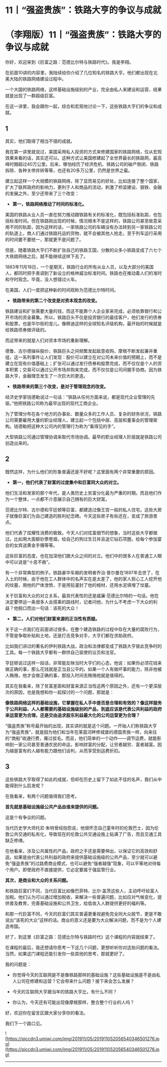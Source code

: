 # 11丨“强盗贵族”：铁路大亨的争议与成就

# （李翔版）11丨“强盗贵族”：铁路大亨的争议与成就

你好，欢迎来到《巨富之路：范德比尔特与铁路时代》。我是李翔。

在前面10讲的内容里，我陆续给你介绍了几位知名的铁路大亨。他们都出现在北美大陆的铁路网络建设过程中。

一个大国的铁路网络，这样基础设施级别的产业，完全由私人来建设和运营，结果就是出现了一群超级巨富。

在这一讲里，我会跟你一起，综合和宏观地讨论一下，这些铁路大亨们的争议和成就。

## 1

其实，他们取得了相当不错的成就。

我在第一讲里就说过，美国采用私人投资的方式来修建国家的铁路网络，仅从宏观效果来看的话，其实还可以。这种方式让美国修建起了全世界最长的铁路网，最高峰时期超过40万公里。后来，哪怕经历了经济危机、铁路公司的破产倒闭、铁路拆除、各种关停并转等等，也还有20多万公里，仍然是世界之最。

建立起这样一个大规模的铁路网络，除了显而易见的好处，比如连接了整个国家，扩大了联邦政府的影响力，更利于人和商品的流动，刺激了桥梁建设、钢铁、金融的发展之外，至少还带来了三个改变：

* **第一，铁路网络推动了时间的标准化。** 

美国的铁路从业人员一直在努力推动跟铁路有关的标准化，既包括标准轨距，也包括标准时间。但在铁路刚出现的时候，情况根本不是这样的，铁路公司甚至故意采用不同的轨距，因为这样的话，一家铁路公司的车辆没有办法转到另一家铁路公司的轨道上，商人们通过铁路托运的货物，就不会被其他人抢走。至于列车运行采用的时间要不要统一，那就更不是问题了。

但是，随着铁路大亨们不断扩张自己的铁路王国，分散的众多小铁路变成了六七个大铁路网络之后，就不能继续这样下去了。

1883年11月18日，一个星期天，铁路行业的所有从业人员，以及大部分的美国人，都同时把手表调到了新设立的格林威治标准时间。铁路也在推动着人们的准时和守时观念。毕竟，没人想错过火车。

在美国，人们一度把这种新的时间观称为范德比尔特时间。

* **铁路带来的第二个改变是对资本观念的改变。** 

铁路建设和扩张需要大量的钱，而这不能靠个人企业家来完成，必须依靠银行和公开市场的资金募集。所以，铁路巨头不仅是投资银行的最佳客户，他们发行的债券和股票，也是华尔街的宠儿。像穆迪这样的全球知名评级机构，最开始的时候就是给铁路债券做评级的。

而这带来的就是人们对资本市场的重新理解。

德鲁、古尔德操纵股价，铁路巨头之间频繁发起敌意收购，摩根不断发起兼并重组，这一系列事件让人们发现：股价可以建立在对公司未来价值的预期上，而不是建立在现有价值基础上；扩张可以通过发行债券和股票完成，而不仅仅是个人的资本积累；交易可以通过公开市场并购来完成，而不仅仅是公司间握手协商。因为铁路大亨，金融理念发生了一次巨大的更迭。

* **铁路带来的第三个改变，是对于管理观念的改变。** 

经济史学家钱德勒说过一句话：“铁路从任何方面来说，都是现代企业管理的先驱。”他把铁路公司称为最早出现的现代工商企业。

为了管理分布在各个地方的办事处、数量众多的工作人员、复杂的财务状况，铁路公司需要雇用大量的职业经理人，建立起一个包括中层、高层和董事会的管理架构。钱德勒把这种大公司内的管理行为称为“看得见的手”。

大型铁路公司通过管理协调来取代市场协调。最早的职业经理人阶层就是铁路公司创造出来的。

## 2

既然这样，为什么他们的形象普遍还是不好呢？这里面有两个非常重要的原因。

* **第一，他们代表了财富的过度集中和巨富同大众的对立。** 

他们生活和发家的那个年代，是人类历史上贫富分化最为严重的时期。而且他们作为一个整体，一点都不介意展示自己拥有的巨大财富。

范德比尔特、古尔德和亨廷顿等巨富，都建造过像王宫一般的私人住宅。这些大房子就像巨富们为自己建造的胜利纪念碑。今天这些房子有些还在，变成了旅游景点。

他们代表了炫耀性消费的极致。今天人们对炫富细节的想象，当时这些大亨都做过。比如用大面额钞票卷烟，给自己的狗过生日并且送它钻石项圈，给每个参加宴会的女宾送黄金手镯等等。

这些巨富的态度，也在加深他们跟大众之间的对立。他们中的很多人在普通工人眼中可以说是“十恶不赦”。

有一个非常典型的例子。铁路豪华车厢的发明者乔治·普尔曼在1897年去世了，在入土的时候，由于他在工人群体中的名声实在是太差了，他的家人担心工人挖开他的坟墓，用他的尸体泄愤，于是用铅灌封了他的棺材，还用水泥填埋了坟墓。

关于巨富和大众的对立关系，最具代表性的还是威廉·范德比尔特的一句话。他在决定要停运一条很多人会搭乘的路线时，记者问他，为什么不考虑一下大众的利益？他脱口而出一句话：该死的大众！

* **第二，人们对他们财富来源的正当性有质疑。** 

关于这一点我们在前面讲过很多。在整个建造铁路的过程中存在大量的腐败行为，不管是争取补贴和土地，还是打击竞争对手，大亨们都在求助政府。

比如我们讲过的著名的伊利铁路大战，政治和法律都变成了铁路大亨彼此竞争时的工具。每一个铁路大亨都有一群供自己驱使的议员和法官。

亨廷顿说过这样一段话，非常能反映当时大亨们的心态，他说：如果你必须花钱来做正确的事，那么花钱就是正当且公平的。如果一个人有做坏事的能力，除非他被人贿赂，他才会做正确的事，那投入时间去贿赂他就是值得的。

其实在我看来，除了贫富差距和财富来源正当性这两个原因之外，还有一个更深层次的原因，也是我想和你一起探讨的一个问题，那就是：

 **像铁路网络这样的基础设施，它掌握在私人手中是否是合理和有效的？像这样服务于公共利益、人人都需要的基础设施级别的产品，到底应该是代表公共利益的政府来运营更为合理，还是交由追求股东利益最大化的公司运营更为合理？**

“强盗贵族”称号最开始的出现，其实讲的就是这个问题。一开始人们称铁路大亨为“强盗贵族”，就是因为他们和当年在莱茵河畔修城堡的德国贵族一样，向来往的“商船”收通行费，雁过拔毛。而且，他们简单的一个动作——调节运费，就能影响到一家公司甚至普通农民的命运，影响财富的分配，让穷者越穷、富者越富。因为越是富有的人越有能力跟他们谈判，从而享受到运费折扣。

## 3

这些铁路大亨取得了如此的成就，但却在历史上留下了如此不佳的名声，我们从中能得到什么启发呢？

在我看来，有两个问题值得我们思考。

 **首先就是基础设施级公共产品由谁来提供的问题。**

这是个有争议的问题。

当代历史学大师托尼·朱特曾经抱怨说，他很怀念自己童年时的伦敦巴士，因为伦敦公共交通的私有化，导致现在的伦敦公共交通设施上贴满了广告，而且交通工具缺乏修缮。

在他看来，涉及公共属性的产品，政府之手还是需要伸出，以保证它的高效和舒适。如果是由代表公共利益的政府来提供基础设施级的公共产品，至少就可以避免“强盗贵族”的过路费商业模式，也可以避免“强者越强”现象，可以平等地对待每个用户。即使政府不直接提供，它必定要属于强监管行业。

 **其次，是商业和大众的关系问题。**

和铁路巨富们不同，当代巨富比如像巴菲特、比尔·盖茨这些人，主动呼吁给富人加税。他们认为可以通过增加税收，来解决一些普遍问题，比如应对气候变化，提供普及教育，完善基础设施和公共卫生，给低收入人群提供更好的福利等。

和那一代巨富不同，今天的巨富们其实普遍更重视避免完全同大众脱节，更是不敢说出“该死的大众”这样的话。商业的意义还是要为大众解决问题，而不是为个人建造帝国。

好了，到这里《巨富之路：范德比尔特与铁路时代》这个课程的内容就结束了。

在课程的最后，我还想请你思考一下这几个问题，更想听听你对这些问题的看法。当然，如果这门课程还能引发你一些其他的思考，那就更好了。

我的问题是：

* 你觉得今天的互联网是不是像铁路那样的基础设施？这些基础设施是不是由私人公司在修建和运营？它会带来什么问题？接下来会怎么发展？

* 今天的互联网大亨跟当年的铁路大亨比，有什么不同？

* 你认为，今天还有可能出现像摩根那样，整合整个行业的人吗？

好，欢迎你在留言区跟大家分享你的看法。

我们下一个路口见。

![https://piccdn3.umiwi.com/img/201911/05/201911052056540346501276.jpg](https://piccdn3.umiwi.com/img/201911/05/201911052056540346501276.jpg)

---
